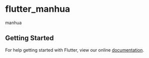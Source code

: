 # flutter_manhua

manhua

## Getting Started

For help getting started with Flutter, view our online
[documentation](https://flutter.io/).
